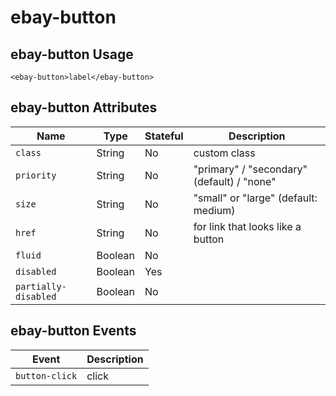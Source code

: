 # ebay-button

## ebay-button Usage

```marko
<ebay-button>label</ebay-button>
```

## ebay-button Attributes

Name | Type | Stateful | Description
--- | --- | --- | ---
`class` | String | No | custom class
`priority` | String | No | "primary" / "secondary" (default) / "none"
`size` | String | No | "small" or "large" (default: medium)
`href` | String | No | for link that looks like a button
`fluid` | Boolean | No |
`disabled` | Boolean | Yes |
`partially-disabled` | Boolean | No

## ebay-button Events

Event | Description
--- | ---
`button-click` | click
